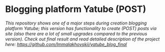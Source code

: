 # Blogging platform Yatube (POST) #
*This repository shows one of a major steps during creation blogging platform Yatube; this version has functionality to create (POST) posts via site (also there are a lot of small upgrades compared to the previous version). Check out final result and read detailed description of the project here: https://github.com/Immalakhovskii/yatube_blog_final*